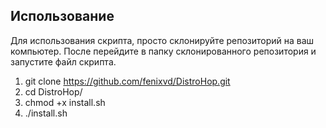 ## Использование

Для использования скрипта, просто склонируйте репозиторий на ваш компьютер. После перейдите в папку склонированного репозитория и запустите файл скрипта.
1) git clone https://github.com/fenixvd/DistroHop.git
2) cd DistroHop/
3) chmod +x install.sh
4) ./install.sh
